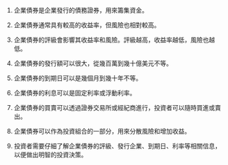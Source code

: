 

1. 企業債券是企業發行的債務證券，用來籌集資金。

2. 企業債券通常具有較高的收益率，但風險也相對較高。

3. 企業債券的評級會影響其收益率和風險。評級越高，收益率越低，風險也越低。

4. 企業債券的發行額可以很大，從幾百萬到幾十億美元不等。

5. 企業債券的到期日可以是幾個月到幾十年不等。

6. 企業債券的利息可以是固定利率或浮動利率。

7. 企業債券的買賣可以透過證券交易所或經紀商進行，投資者可以隨時買進或賣出。

8. 企業債券可以作為投資組合的一部分，用來分散風險和增加收益。

9. 投資者需要仔細了解企業債券的評級、發行企業、到期日、利率等相關信息，以便做出明智的投資決策。